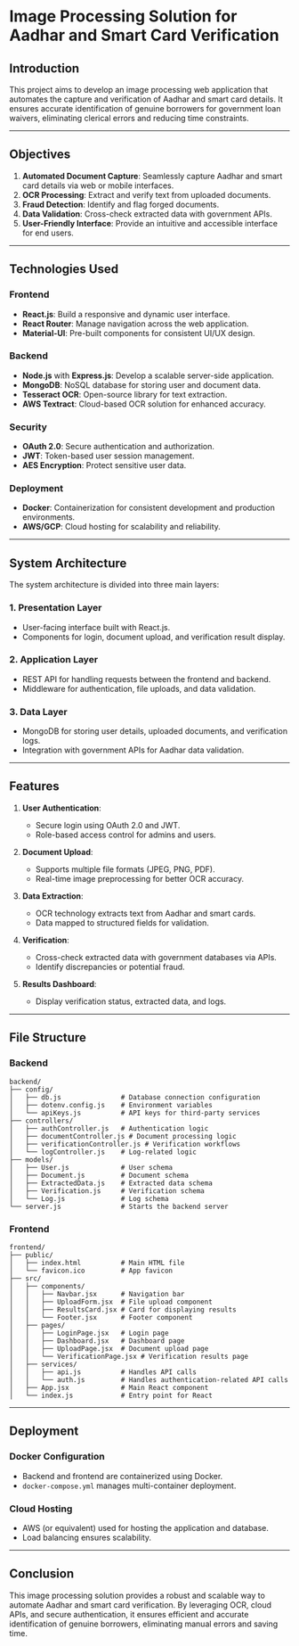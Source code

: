 # Image Processing Solution for Aadhar and Smart Card Verification

## Introduction

This project aims to develop an image processing web application that automates the capture and verification of Aadhar and smart card details. It ensures accurate identification of genuine borrowers for government loan waivers, eliminating clerical errors and reducing time constraints.

---

## Objectives

1. **Automated Document Capture**: Seamlessly capture Aadhar and smart card details via web or mobile interfaces.
2. **OCR Processing**: Extract and verify text from uploaded documents.
3. **Fraud Detection**: Identify and flag forged documents.
4. **Data Validation**: Cross-check extracted data with government APIs.
5. **User-Friendly Interface**: Provide an intuitive and accessible interface for end users.

---

## Technologies Used

### **Frontend**
- **React.js**: Build a responsive and dynamic user interface.
- **React Router**: Manage navigation across the web application.
- **Material-UI**: Pre-built components for consistent UI/UX design.

### **Backend**
- **Node.js** with **Express.js**: Develop a scalable server-side application.
- **MongoDB**: NoSQL database for storing user and document data.
- **Tesseract OCR**: Open-source library for text extraction.
- **AWS Textract**: Cloud-based OCR solution for enhanced accuracy.

### **Security**
- **OAuth 2.0**: Secure authentication and authorization.
- **JWT**: Token-based user session management.
- **AES Encryption**: Protect sensitive user data.

### **Deployment**
- **Docker**: Containerization for consistent development and production environments.
- **AWS/GCP**: Cloud hosting for scalability and reliability.

---

## System Architecture

The system architecture is divided into three main layers:

### **1. Presentation Layer**
- User-facing interface built with React.js.
- Components for login, document upload, and verification result display.

### **2. Application Layer**
- REST API for handling requests between the frontend and backend.
- Middleware for authentication, file uploads, and data validation.

### **3. Data Layer**
- MongoDB for storing user details, uploaded documents, and verification logs.
- Integration with government APIs for Aadhar data validation.

---

## Features

1. **User Authentication**:
   - Secure login using OAuth 2.0 and JWT.
   - Role-based access control for admins and users.

2. **Document Upload**:
   - Supports multiple file formats (JPEG, PNG, PDF).
   - Real-time image preprocessing for better OCR accuracy.

3. **Data Extraction**:
   - OCR technology extracts text from Aadhar and smart cards.
   - Data mapped to structured fields for validation.

4. **Verification**:
   - Cross-check extracted data with government databases via APIs.
   - Identify discrepancies or potential fraud.

5. **Results Dashboard**:
   - Display verification status, extracted data, and logs.

---

## File Structure

### **Backend**
```
backend/
├── config/
│   ├── db.js               # Database connection configuration
│   ├── dotenv.config.js    # Environment variables
│   └── apiKeys.js          # API keys for third-party services
├── controllers/
│   ├── authController.js   # Authentication logic
│   ├── documentController.js # Document processing logic
│   ├── verificationController.js # Verification workflows
│   └── logController.js    # Log-related logic
├── models/
│   ├── User.js             # User schema
│   ├── Document.js         # Document schema
│   ├── ExtractedData.js    # Extracted data schema
│   ├── Verification.js     # Verification schema
│   └── Log.js              # Log schema
└── server.js               # Starts the backend server
```

### **Frontend**
```
frontend/
├── public/
│   ├── index.html          # Main HTML file
│   └── favicon.ico         # App favicon
├── src/
│   ├── components/
│   │   ├── Navbar.jsx      # Navigation bar
│   │   ├── UploadForm.jsx  # File upload component
│   │   ├── ResultsCard.jsx # Card for displaying results
│   │   └── Footer.jsx      # Footer component
│   ├── pages/
│   │   ├── LoginPage.jsx   # Login page
│   │   ├── Dashboard.jsx   # Dashboard page
│   │   ├── UploadPage.jsx  # Document upload page
│   │   └── VerificationPage.jsx # Verification results page
│   ├── services/
│   │   ├── api.js          # Handles API calls
│   │   └── auth.js         # Handles authentication-related API calls
│   ├── App.jsx             # Main React component
│   └── index.js            # Entry point for React
```

---

## Deployment

### **Docker Configuration**
- Backend and frontend are containerized using Docker.
- `docker-compose.yml` manages multi-container deployment.

### **Cloud Hosting**
- AWS (or equivalent) used for hosting the application and database.
- Load balancing ensures scalability.

---

## Conclusion

This image processing solution provides a robust and scalable way to automate Aadhar and smart card verification. By leveraging OCR, cloud APIs, and secure authentication, it ensures efficient and accurate identification of genuine borrowers, eliminating manual errors and saving time.
